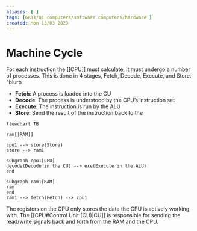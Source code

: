 ```yaml
---
aliases: [ ]
tags: [GR11/Q1 computers/software computers/hardware ]
created: Mon 13/03 2023
---
```

# Machine Cycle
For each instruction the [[CPU]] must calculate, it must undergo a number of processes. This is done in 4 stages, Fetch, Decode, Execute, and Store.  ^blurb

- **Fetch**: A process is loaded into the CU
- **Decode**: The process is understood by the CPU’s instruction set
- **Execute**: The instruction is run by the ALU
- **Store**: Send the result of the instruction back to the 

```mermaid
flowchart TB

ram[[RAM]]

cpu1 --> store(Store) 
store --> ram1

subgraph cpu1[CPU]
decode(Decode in the CU) --> exe(Execute in the ALU)
end

subgraph ram1[RAM]
ram
end
ram1 --> fetch(Fetch) --> cpu1
```

The registers on the CPU only stores the data the CPU is actively working with. The [[CPU#Control Unit (CU)|CU]] is responsible for sending the read/write signals back and forth from the RAM and the CPU. 